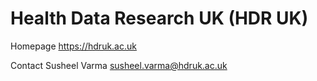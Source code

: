 # Health Data Research UK (HDR UK)

Homepage
https://hdruk.ac.uk

Contact
Susheel Varma <susheel.varma@hdruk.ac.uk>
